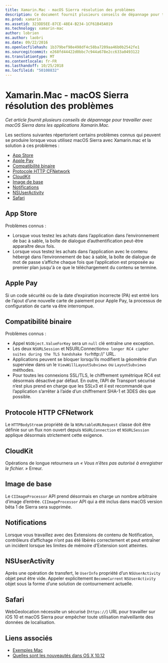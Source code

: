 ```yaml
---
title: Xamarin.Mac - macOS Sierra résolution des problèmes
description: Ce document fournit plusieurs conseils de dépannage pour travailler avec macOS Sierra dans les applications Xamarin.Mac. Conseils concernent le Store d’applications Mac, Apple Pay, compatibilité binaire, CFNetwork, CloudKit et bien plus encore.
ms.prod: xamarin
ms.assetid: 323DD5EE-87CE-48E4-B234-1CF61B45A019
ms.technology: xamarin-mac
author: lobrien
ms.author: laobri
ms.date: 09/22/2016
ms.openlocfilehash: 1b379bef98e498df4c58ba7209aa46b0b2542fe1
ms.sourcegitcommit: e268fd44422d0bbc7c944a678e2cc633a0493122
ms.translationtype: MT
ms.contentlocale: fr-FR
ms.lasthandoff: 10/25/2018
ms.locfileid: "50108832"
---
```

# <a name="xamarinmac---macos-sierra-troubleshooting"></a>Xamarin.Mac - macOS Sierra résolution des problèmes

_Cet article fournit plusieurs conseils de dépannage pour travailler avec macOS Sierra dans les applications Xamarin.Mac._

Les sections suivantes répertorient certains problèmes connus qui peuvent se produire lorsque vous utilisez macOS Sierra avec Xamarin.mac et la solution à ces problèmes :

- [App Store](#App-Store)
- [Apple Pay](#Apple-Pay)
- [Compatibilité binaire](#Binary-Compatibility)
- [Protocole HTTP CFNetwork](#CFNetwork-HTTP-Protocol)
- [CloudKit](#CloudKit)
- [Image de base](#CoreImage)
- [Notifications](#Notifications)
- [NSUserActivity](#NSUserActivity)
- [Safari](#Safari)

<a name="App-Store" />

## <a name="app-store"></a>App Store

Problèmes connus :

- Lorsque vous testez les achats dans l’application dans l’environnement de bac à sable, la boîte de dialogue d’authentification peut-être apparaître deux fois.
- Lorsque vous testez les achats dans l’application avec le contenu hébergé dans l’environnement de bac à sable, la boîte de dialogue de mot de passe s’affiche chaque fois que l’application est proposée au premier plan jusqu'à ce que le téléchargement du contenu se termine.

<a name="Apple-Pay" />

## <a name="apple-pay"></a>Apple Pay

Si un code sécurité ou de la date d’expiration incorrecte (PA) est entré lors de l’ajout d’une nouvelle carte de paiement pour Apple Pay, la processus de configuration de carte va être interrompue.

<a name="Binary-Compatibility" />

## <a name="binary-compatibility"></a>Compatibilité binaire

Problèmes connus :

- Appel `NSObject.ValueForKey` sera un `null` clé entraîne une exception.
- Les deux `NSURLSession` et NSURLConnection` no longer RC4 cipher suites during the TLS handshake for `http://' URL.
- Applications peuvent se bloquer lorsqu’ils modifient la géométrie d’un superview dans un le `ViewWillLayoutSubviews` ou `LayoutSubviews` méthodes.
- Pour toutes les connexions SSL/TLS, le chiffrement symétrique RC4 est désormais désactivé par défaut. En outre, l’API de Transport sécurisé n’est plus prend en charge que les SSLv3 et il est recommandé que l’application s’arrêter à l’aide d’un chiffrement SHA-1 et 3DES dès que possible.

<a name="CFNetwork-HTTP-Protocol" />

## <a name="cfnetwork-http-protocol"></a>Protocole HTTP CFNetwork

Le `HTTPBodyStream` propriété de la `NSMutableURLRequest` classe doit être définie sur un flux non ouvert depuis `NSURLConnection` et `NSURLSession` applique désormais strictement cette exigence.

<a name="CloudKit" />

## <a name="cloudkit"></a>CloudKit

Opérations de longue retournera un _« Vous n’êtes pas autorisé à enregistrer le fichier. »_ Erreur.

<a name="CoreImage" />

## <a name="core-image"></a>Image de base

Le `CIImageProcessor` API prend désormais en charge un nombre arbitraire d’image d’entrée. `CIImageProcessor` API qui a été inclus dans macOS version bêta 1 de Sierra sera supprimée.

<a name="Notifications" />

## <a name="notifications"></a>Notifications

Lorsque vous travaillez avec des Extensions de contenu de Notification, contrôleurs d’affichage n’ont pas été libérés correctement et peut entraîner un incident lorsque les limites de mémoire d’Extension sont atteintes.

<a name="NSUserActivity" />

## <a name="nsuseractivity"></a>NSUserActivity

Après une opération de transfert, le `UserInfo` propriété d’un `NSUserActivity` objet peut être vide. Appeler explicitement `BecomeCurrent` `NSUserActivity` objet sous la forme d’une solution de contournement actuelle.

<a name="Safari" />

## <a name="safari"></a>Safari

WebGeolocation nécessite un sécurisé (`https://`) URL pour travailler sur iOS 10 et macOS Sierra pour empêcher toute utilisation malveillante des données de localisation.







## <a name="related-links"></a>Liens associés

- [Exemples Mac](https://developer.xamarin.com/samples/mac/)
- [Quelles sont les nouveautés dans OS X 10.12](https://developer.apple.com/library/prerelease/content/releasenotes/MacOSX/WhatsNewInOSX/Articles/OSXv10.html#//apple_ref/doc/uid/TP40017145-SW1)
